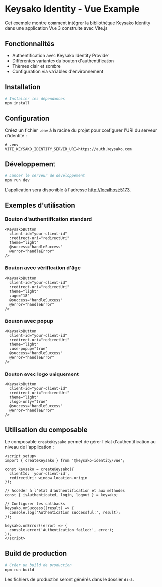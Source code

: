# Keysako Identity - Vue Example

Cet exemple montre comment intégrer la bibliothèque Keysako Identity dans une application Vue 3 construite avec Vite.js.

## Fonctionnalités

- Authentification avec Keysako Identity Provider
- Différentes variantes du bouton d'authentification
- Thèmes clair et sombre
- Configuration via variables d'environnement

## Installation

```bash
# Installer les dépendances
npm install
```

## Configuration

Créez un fichier `.env` à la racine du projet pour configurer l'URI du serveur d'identité :

```
# .env
VITE_KEYSAKO_IDENTITY_SERVER_URI=https://auth.keysako.com
```

## Développement

```bash
# Lancer le serveur de développement
npm run dev
```

L'application sera disponible à l'adresse [http://localhost:5173](http://localhost:5173).

## Exemples d'utilisation

### Bouton d'authentification standard

```vue
<KeysakoButton 
  client-id="your-client-id" 
  :redirect-uri="redirectUri"
  theme="light" 
  @success="handleSuccess"
  @error="handleError"
/>
```

### Bouton avec vérification d'âge

```vue
<KeysakoButton 
  client-id="your-client-id" 
  :redirect-uri="redirectUri"
  theme="light" 
  :age="18" 
  @success="handleSuccess"
  @error="handleError"
/>
```

### Bouton avec popup

```vue
<KeysakoButton 
  client-id="your-client-id" 
  :redirect-uri="redirectUri"
  theme="light" 
  :use-popup="true" 
  @success="handleSuccess"
  @error="handleError"
/>
```

### Bouton avec logo uniquement

```vue
<KeysakoButton 
  client-id="your-client-id" 
  :redirect-uri="redirectUri"
  theme="light" 
  :logo-only="true" 
  @success="handleSuccess"
  @error="handleError"
/>
```

## Utilisation du composable

Le composable `createKeysako` permet de gérer l'état d'authentification au niveau de l'application :

```vue
<script setup>
import { createKeysako } from '@keysako-identity/vue';

const keysako = createKeysako({
  clientId: 'your-client-id',
  redirectUri: window.location.origin
});

// Accéder à l'état d'authentification et aux méthodes
const { isAuthenticated, login, logout } = keysako;

// Configurer les callbacks
keysako.onSuccess((result) => {
  console.log('Authentication successful:', result);
});

keysako.onError((error) => {
  console.error('Authentication failed:', error);
});
</script>
```

## Build de production

```bash
# Créer un build de production
npm run build
```

Les fichiers de production seront générés dans le dossier `dist`.
